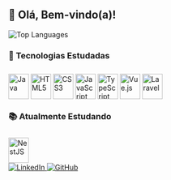 <h2>👋 Olá, Bem-vindo(a)!</h2>

<div>
  <img 
    src="https://github-readme-stats.vercel.app/api/top-langs/?username=luk-z0&hide=cpp,cmake,python,glsl,html&layout=compact&theme=github_dark" 
    alt="Top Languages"
    style="max-width: 100%;">
</div>

<h3>🧠 Tecnologias Estudadas</h3>
<div style="display: inline-block; margin-top: 10px;">
  <img align="center" height="50" width="40" src="https://cdn.jsdelivr.net/gh/devicons/devicon/icons/java/java-plain.svg" alt="Java" />
  <img align="center" height="50" width="40" src="https://cdn.jsdelivr.net/gh/devicons/devicon/icons/html5/html5-plain.svg" alt="HTML5" />
  <img align="center" height="50" width="40" src="https://cdn.jsdelivr.net/gh/devicons/devicon/icons/css3/css3-plain.svg" alt="CSS3" />
  <img align="center" height="50" width="40" src="https://cdn.jsdelivr.net/gh/devicons/devicon/icons/javascript/javascript-original.svg" alt="JavaScript" />
  <img align="center" height="50" width="40" src="https://cdn.jsdelivr.net/gh/devicons/devicon/icons/typescript/typescript-original.svg" alt="TypeScript" />
  <img align="center" height="50" width="40" src="https://cdn.jsdelivr.net/gh/devicons/devicon/icons/vuejs/vuejs-original.svg" alt="Vue.js" />
  <img align="center" height="50" width="40" src="https://cdn.jsdelivr.net/gh/devicons/devicon@latest/icons/laravel/laravel-original.svg" laravel-plain.svg" alt="Laravel" />
</div>

<h3>📚 Atualmente Estudando</h3>
<div style="display: inline-block; margin-top: 10px;">
  <img align="center" height="50" width="40" src="https://cdn.jsdelivr.net/gh/devicons/devicon@latest/icons/nestjs/nestjs-original.svg" nestjs-plain.svg" alt="NestJS" />
</div>

<br>

<div>
  <a href="https://www.linkedin.com/in/lucas-gabriel-2492101a3/" target="_blank" rel="noopener noreferrer">
    <img src="https://img.shields.io/badge/LinkedIn-0077B5?style=for-the-badge&logo=linkedin&logoColor=white" alt="LinkedIn">
  </a>
  <a href="https://github.com/luk-z0" target="_blank" rel="noopener noreferrer">
    <img src="https://img.shields.io/badge/GitHub-100000?style=for-the-badge&logo=github&logoColor=white" alt="GitHub">
  </a>
</div>
